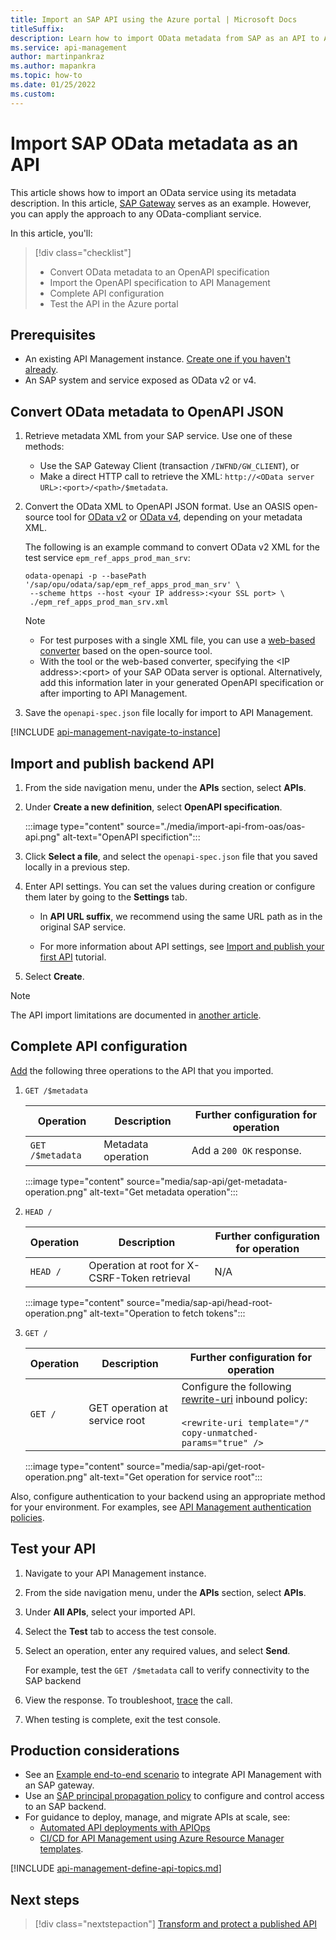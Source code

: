 ```yaml
---
title: Import an SAP API using the Azure portal | Microsoft Docs
titleSuffix: 
description: Learn how to import OData metadata from SAP as an API to Azure API Management
ms.service: api-management
author: martinpankraz
ms.author: mapankra
ms.topic: how-to
ms.date: 01/25/2022
ms.custom: 
---
```


# Import SAP OData metadata as an API

This article shows how to import an OData service using its metadata description. In this article, [SAP Gateway](https://help.sap.com/viewer/product/SAP_GATEWAY) serves as an example. However, you can apply the approach to any OData-compliant service.

In this article, you'll: 
> [!div class="checklist"]
> * Convert OData metadata to an OpenAPI specification
> * Import the OpenAPI specification to API Management
> * Complete API configuration
> * Test the API in the Azure portal

## Prerequisites

- An existing API Management instance. [Create one if you haven't already](get-started-create-service-instance.md).
- An SAP system and service exposed as OData v2 or v4. 

## Convert OData metadata to OpenAPI JSON

1. Retrieve metadata XML from your SAP service. Use one of these methods: 

   * Use the SAP Gateway Client (transaction `/IWFND/GW_CLIENT`), or 
   * Make a direct HTTP call to retrieve the XML:
   `http://<OData server URL>:<port>/<path>/$metadata`.

1. Convert the OData XML to OpenAPI JSON format. Use an OASIS open-source tool for [OData v2](https://github.com/oasis-tcs/odata-openapi/tree/main/tools) or [OData v4](https://github.com/oasis-tcs/odata-openapi/tree/main/lib), depending on your metadata XML. 

   The following is an example command to convert OData v2 XML for the test service `epm_ref_apps_prod_man_srv`:

   ```console
   odata-openapi -p --basePath '/sap/opu/odata/sap/epm_ref_apps_prod_man_srv' \
    --scheme https --host <your IP address>:<your SSL port> \
    ./epm_ref_apps_prod_man_srv.xml
   ```
    > [!NOTE]
    > * For test purposes with a single XML file, you can use a [web-based converter](https://convert.odata-openapi.net/) based on the open-source tool.
    > * With the tool or the web-based converter, specifying the \<IP address>:\<port> of your SAP OData server is optional. Alternatively, add this information later in your generated OpenAPI specification or after importing to API Management.

1. Save the `openapi-spec.json` file locally for import to API Management.

[!INCLUDE [api-management-navigate-to-instance](../../includes/api-management-navigate-to-instance.md)]

## Import and publish backend API 

1. From the side navigation menu, under the **APIs** section, select **APIs**.
1. Under **Create a new definition**, select **OpenAPI specification**.

    :::image type="content" source="./media/import-api-from-oas/oas-api.png" alt-text="OpenAPI specifiction":::

1. Click **Select a file**, and select the `openapi-spec.json` file that you saved locally in a previous step.

1. Enter API settings. You can set the values during creation or configure them later by going to the **Settings** tab. 
    * In **API URL suffix**, we recommend using the same URL path as in the original SAP service.

    * For more information about API settings, see [Import and publish your first API](import-and-publish.md#import-and-publish-a-backend-api) tutorial.

1. Select **Create**.

> [!NOTE]
> The API import limitations are documented in [another article](api-management-api-import-restrictions.md).


## Complete API configuration

[Add](add-api-manually.md#add-and-test-an-operation) the following three operations to the API that you imported.

1. `GET /$metadata`

    |Operation  |Description  |Further configuration for operation  |
    |---------|---------|---------|
    |`GET /$metadata`     |   Metadata operation      |  Add a `200 OK` response.       |

    :::image type="content" source="media/sap-api/get-metadata-operation.png" alt-text="Get metadata operation":::

1. `HEAD /` 

    |Operation  |Description  |Further configuration for operation  |
    |---------|---------|---------|
    |`HEAD /`     | Operation at root for X-CSRF-Token retrieval        |     N/A    |

    :::image type="content" source="media/sap-api/head-root-operation.png" alt-text="Operation to fetch tokens":::

1. `GET /`

    Operation  |Description  |Further configuration for operation  |
    |---------|---------|---------|
    |`GET /`     |   GET operation at service root      |    Configure the following [rewrite-uri](api-management-transformation-policies.md#RewriteURL) inbound policy:<br/><br>    `<rewrite-uri template="/" copy-unmatched-params="true" />`|

    :::image type="content" source="media/sap-api/get-root-operation.png" alt-text="Get operation for service root":::

Also, configure authentication to your backend using an appropriate method for your environment. For examples, see [API Management authentication policies](api-management-authentication-policies.md).

## Test your API

1. Navigate to your API Management instance.
1. From the side navigation menu, under the **APIs** section, select **APIs**.
1. Under **All APIs**, select your imported API.
1. Select the **Test** tab to access the test console. 
1. Select an operation, enter any required values, and select **Send**. 

    For example, test the `GET /$metadata` call to verify connectivity to the SAP backend
1. View the response. To troubleshoot, [trace](api-management-howto-api-inspector.md) the call.
1. When testing is complete, exit the test console.

## Production considerations

* See an [Example end-to-end scenario](https://blogs.sap.com/2021/08/12/.net-speaks-odata-too-how-to-implement-azure-app-service-with-sap-odata-gateway/) to integrate API Management with an SAP gateway.
* Use an [SAP principal propagation policy](https://github.com/Azure/api-management-policy-snippets/blob/master/examples/Request%20OAuth2%20access%20token%20from%20SAP%20using%20AAD%20JWT%20token.xml) to configure and control access to an SAP backend.
* For guidance to deploy, manage, and migrate APIs at scale, see:
    * [Automated API deployments with APIOps](/architecture/example-scenario/devops/automated-api-deployments-apiops)
    * [CI/CD for API Management using Azure Resource Manager templates](devops-api-development-templates.md).

[!INCLUDE [api-management-define-api-topics.md](../../includes/api-management-define-api-topics.md)]

## Next steps
> [!div class="nextstepaction"]
> [Transform and protect a published API](transform-api.md)
